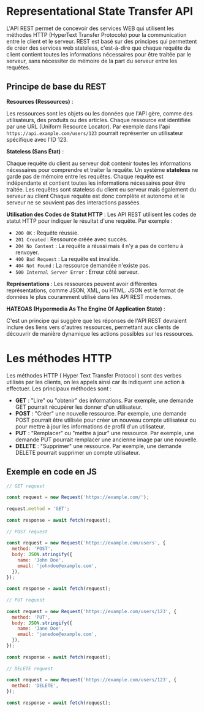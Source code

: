 # Representational State Transfer API

L'API REST permet de concevoir des services WEB qui utilisent les méthodes HTTP (HyperText Transfer Protocole) pour la communication entre le client et le serveur.
REST est basé sur des principes qui permettent de créer des services web 
stateless, c'est-à-dire que chaque requête du client contient toutes les informations nécessaires pour être traitée par le serveur, sans nécessiter de mémoire de la part du serveur entre les requêtes.


## Principe de base du REST

**Resources (Ressources)** :

Les ressources sont les objets ou les données que l'API gère, comme des utilisateurs, des produits ou des articles. Chaque ressource est identifiée par une URL (Uniform Resource Locator).
Par exemple dans l'api `https://api.example.com/users/123` pourrait représenter un utilisateur spécifique avec l'ID 123.


**Stateless (Sans État)** :

Chaque requête du client au serveur doit contenir toutes les informations nécessaires pour comprendre et traiter la requête. Un système **stateless** ne garde pas de mémoire entre les requêtes. Chaque requête est indépendante et contient toutes les informations nécessaires pour être traitée.
Les requêtes sont stateless du client eu serveur mais également du serveur au client
Chaque requête est donc complète et autonome et le serveur ne se souvient pas des interactions passées.


**Utilisation des Codes de Statut HTTP** :
Les API REST utilisent les codes de statut HTTP pour indiquer le résultat d'une requête. Par exemple :


- `200 OK` : Requête réussie.
- `201 Created` : Ressource créée avec succès.
- `204 No Content` : La requête a réussi mais il n'y a pas de contenu à renvoyer.
- `400 Bad Request` : La requête est invalide.
- `404 Not Found` : La ressource demandée n'existe pas.
- `500 Internal Server Error` : Erreur côté serveur.




**Représentations** :
Les ressources peuvent avoir différentes représentations, comme JSON, XML, ou HTML. JSON est le format de données le plus couramment utilisé dans les API REST modernes.





 **HATEOAS (Hypermedia As The Engine Of Application State)** :

C'est un principe qui suggère que les réponses de l'API REST devraient inclure des liens vers d'autres ressources, permettant aux clients de découvrir de manière dynamique les actions possibles sur les ressources.


# Les méthodes HTTP


Les méthodes HTTP ( Hyper Text Transfer Protocol ) sont des verbes utilisés par les 
clients, on les appels ainsi car ils indiquent une action à effectuer.  Les principaux méthodes sont :

- **GET** : "Lire" ou "obtenir" des informations. Par exemple, une demande GET pourrait récupérer les donner d'un utilisateur.
- **POST** : "Créer" une nouvelle ressource. Par exemple, une demande POST pourrait être utilisée pour créer un nouveau compte utilisateur ou pour mettre à jour les informations de profil d'un utilisateur.
- **PUT** : "Remplacer" ou "mettre à jour" une ressource. Par exemple, une demande PUT pourrait remplacer une ancienne image par une nouvelle.
- **DELETE** : "Supprimer" une ressource. Par exemple, une demande DELETE pourrait supprimer un compte utilisateur.


## Exemple en code en JS

```javascript
// GET request  
  
const request = new Request('https://example.com/');  
  
request.method = 'GET';  
  
const response = await fetch(request);  
  
// POST request  
  
const request = new Request('https://example.com/users', {  
  method: 'POST',  
  body: JSON.stringify({  
    name: 'John Doe',  
    email: 'johndoe@example.com',  
  }),  
});  
  
const response = await fetch(request);  
  
// PUT request  
  
const request = new Request('https://example.com/users/123', {  
  method: 'PUT',  
  body: JSON.stringify({  
    name: 'Jane Doe',  
    email: 'janedoe@example.com',  
  }),  
});  
  
const response = await fetch(request);  
  
// DELETE request  
  
const request = new Request('https://example.com/users/123', {  
  method: 'DELETE',  
});  
  
const response = await fetch(request);
```